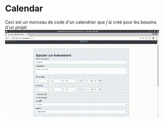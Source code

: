 # Calendar

Ceci est un morceau de code d'un calendrier que j'ai créé pour les besoins d'un projet
![Mon calendrier](video_4.gif)
